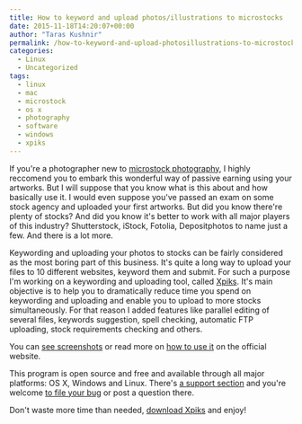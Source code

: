 ```yaml
---
title: How to keyword and upload photos/illustrations to microstocks
date: 2015-11-18T14:20:07+00:00
author: "Taras Kushnir"
permalink: /how-to-keyword-and-upload-photosillustrations-to-microstocks/
categories:
  - Linux
  - Uncategorized
tags:
  - linux
  - mac
  - microstock
  - os x
  - photography
  - software
  - windows
  - xpiks
---
```

If you're a photographer new to <a href="https://en.wikipedia.org/wiki/Microstock_photography" target="_blank">microstock photography</a>, I highly reccomend you to embark this wonderful way of passive earning using your artworks. But I will suppose that you know what is this about and how basically use it. I would even suppose you've passed an exam on some stock agency and uploaded your first artworks. But did you know there're plenty of stocks? And did you know it's better to work with all major players of this industry? Shutterstock, iStock, Fotolia, Depositphotos to name just a few. And there is a lot more.

Keywording and uploading your photos to stocks can be fairly considered as the most boring part of this business. It's quite a long way to upload your files to 10 different websites, keyword them and submit. For such a purpose I'm working on a keywording and uploading tool, called <a href="http://ribtoks.github.io/xpiks/" target="_blank">Xpiks</a>. It's main objective is to help you to dramatically reduce time you spend on keywording and uploading and enable you to upload to more stocks simultaneously. For that reason I added features like parallel editing of several files, keywords suggestion, spell checking, automatic FTP uploading, stock requirements checking and others.

You can <a href="https://xpiksapp.com/" target="_blank">see screenshots</a> or read more on <a href="https://xpiksapp.com/tutorials/" target="_blank" >how to use it</a> on the official website.

This program is open source and free and available through all major platforms: OS X, Windows and Linux. There's <a href="https://xpiksapp.com/support/" target="_blank">a support section</a> and you're welcome <a href="https://xpiksapp.com/how-to-report-an-error" target="_blank">to file your bug</a> or post a question there.

Don't waste more time than needed, <a href="http://xpiksapp.com/downloads/" target="_blank">download Xpiks</a> and enjoy!
